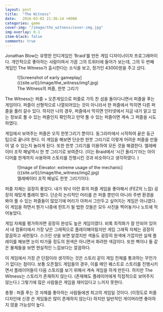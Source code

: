 ```yaml
---
layout: post
title:  "The Witness"
date:   2016-03-02 21:36:14 +0900
categories: game
cover-img: "/image/the_witness/cover-img.jpg"
img-overlay: 0.1
item-black: false
comments: true
---
```


Jonathan Blow는 유명한 인디게임인 ‘Braid’를 만든 게임 디자이너이자 프로그래머이다. 개인적으로 좋아하는 사람이여서 가끔 그의 트위터에 들어가 보는데, 그의 두 번째 게임인 The Witness가 출시한다는 소식을 보고, 정가인 43000원을 주고 샀다.

<figure markdown="1">
![Screenshot of early gameplay]({{site.url}}/image/the_witness/img1.jpg)
<figcaption>
The Witness의 퍼즐, 한붓 그리기
</figcaption>
</figure>

The Witness는 퍼즐 + 오픈게임으로 퍼즐로 가득 찬 섬을 돌아다니면서 퍼즐을 푸는 게임이다. 퍼즐이 선형적으로 나열되어있는 것이 아니라서 한 퍼즐에서 막히면 다른 퍼즐을 풀러 갈수 있다. 하지만 나의 경우, 퍼즐에서 막히면 인터넷에서 지금 내가 알고 있는 정보로 풀 수 있는 퍼즐인지 확인하고 만약 풀 수 있는 퍼즐이면 계속 그 퍼즐을 시도하였다.

게임에서 보여주는 퍼즐은 오직 한붓그리기 뿐이다. 동그라미에서 시작하여 끝은 둥근 팁으로 끝나야 한다. 이 게임을 해보면 단순한 한붓 그리기로 이렇게 어려운 퍼즐을 만들어 낼 수 있는지 놀라게 된다. 또한 한붓 그리기를 이용하여 모든 것을 해결한다. 엘레베이터 조작 패널역시 한 붓 그리기로 보여준다.  (이는 Braid에서 ‘시간 돌리기’라는 아이디어를 한계까지 사용하여 스토리를 진행시킨 것과 비슷하다고 생각하였다. )

<figure markdown="1">
![Image of Elevator: extreme usage of the mechanic]({{site.url}}/image/the_witness/img2.jpg)
<figcaption>
엘레베이터 조작 패널도 한붓 그리기이다.
</figcaption>
</figure>

퍼즐 자체는 굉장히 좋았다. 내가 워낙 이런 류의 퍼즐 게임을 좋아해서 (FEZ의 느낌) 굉장히 재밌게 플레이 했다. 단순히 논리적인 머리를 쓴 퍼즐 뿐만이 아니라 주변 환경을 봐야 풀 수 있는 퍼즐들이 많았기에 머리가 아퍼서 그만두고 싶어지는 게임은 아니였다. 이 게임을 하면서 뭔가 나중에 힌트가 될 법한 것들은 모두 사진을 찍어놓거나 노트에 적어놓았다.

게임 자체를 평가하자면 굉장히 완성도 높은 게임이였다. 비록 최적화가 잘 안되어 있어서 내 컴퓨터에서 가장 낮은 그래픽으로 플레이해야됬지만 게임 그래픽 자체는 굉장히 깔끔하고 세련됬다. 스크린 샷을 보면 알겠지만 색들도 굉장히 원색에 가깝지만 실제 플레이를 해보면 눈이 따가울 정도의 원색은 아니면서 화려한 색감이다. 또한 벽이나 돌 같은 물체들을 보면 현실적인 느낌보다는 깔끔하다.

이 게임에서 가장 큰 단점이라 생각하는 것은 스토리 같이 게임 전체를 통과하는 무언가가 없다는 점이다. 보통 오픈월드 게임들의 경우, 이를 메인 퀘스트로 스토리를 진행시키면서 플레이어들이 다음 스토리를 보기 위해서 계속 게임을 하게 만든다. 하지만 The Witness는 스토리가 존재하지 않는다. (존재해도 플레이어에게 직접적으로 보여주지 않는다.) 그렇기에 많은 사람들은 게임을 재미있다고 느끼지 못한다.

총평 : 퍼즐 푸는 것 자체를 좋아하는 사람들에겐 최고의 게임일 것이다. (이정도로 퍼즐 디자인에 신경 쓴 게임들은 많이 존재하지 않는다) 하지만 일반적인 게이머라면 좋아하지 않을 가능성이 높다.

